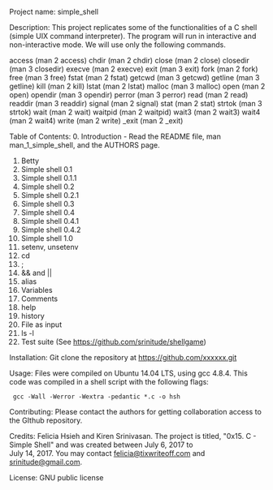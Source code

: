 Project name: simple_shell

Description: This project replicates some of the functionalities of a C shell (simple UIX command interpreter). The program will run in interactive and non-interactive mode.
We will use only the following commands.

access (man 2 access)
chdir (man 2 chdir)
close (man 2 close)
closedir (man 3 closedir)
execve (man 2 execve)
exit (man 3 exit)
fork (man 2 fork)
free (man 3 free)
fstat (man 2 fstat)
getcwd (man 3 getcwd)
getline (man 3 getline)
kill (man 2 kill)
lstat (man 2 lstat)
malloc (man 3 malloc)
open (man 2 open)
opendir (man 3 opendir)
perror (man 3 perror)
read (man 2 read)
readdir (man 3 readdir)
signal (man 2 signal)
stat (man 2 stat)
strtok (man 3 strtok)
wait (man 2 wait)
waitpid (man 2 waitpid)
wait3 (man 2 wait3)
wait4 (man 2 wait4)
write (man 2 write)
_exit (man 2 _exit)

Table of Contents:
0. Introduction - Read the README file, man man_1_simple_shell, and the AUTHORS page.
1. Betty
2. Simple shell 0.1
3. Simple shell 0.1.1
4. Simple shell 0.2
5. Simple shell 0.2.1
6. Simple shell 0.3
7. Simple shell 0.4
8. Simple shell 0.4.1
9. Simple shell 0.4.2
10. Simple shell 1.0
11. setenv, unsetenv
12. cd
13. ;
14. && and ||
15. alias
16. Variables
17. Comments
18. help
19. history
20. File as input
21. ls -l
22. Test suite (See https://github.com/srinitude/shellgame)

Installation: Git clone the repository at https://github.com/xxxxxx.git

Usage: Files were compiled on Ubuntu 14.04 LTS, using gcc 4.8.4. This code was compiled in a shell script with the following flags:

     gcc -Wall -Werror -Wextra -pedantic *.c -o hsh

Contributing: Please contact the authors for getting collaboration access to the GIthub repository.

Credits: Felicia Hsieh and Kiren Srinivasan. The project is titled, "0x15. C - Simple Shell" and was created between July 6, 2017 to \
July 14, 2017. You may contact felicia@tixwriteoff.com and srinitude@gmail.com.

License: GNU public license